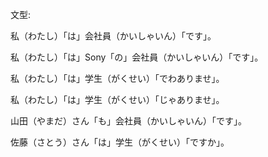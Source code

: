 文型:

私（わたし）「は」会社員（かいしゃいん）「です」。



私（わたし）「は」Sony「の」会社員（かいしゃいん）「です」。



私（わたし）「は」学生（がくせい）「でわありませ」。



私（わたし）「は」学生（がくせい）「じゃありませ」。



山田（やまだ）さん「も」会社員（かいしゃいん）「です」。



佐藤（さとう）さん「は」学生（がくせい）「ですか」。